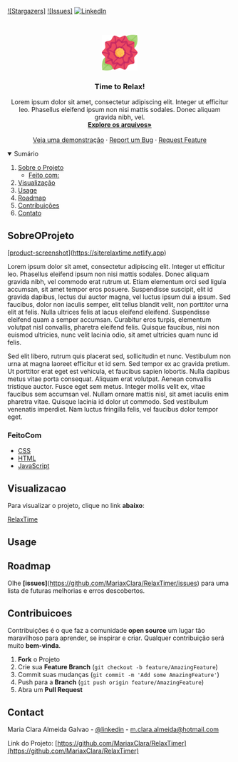 [![Stargazers]][stars-url]
[![Issues]][issues-url]
[![LinkedIn][linkedin-shield]][linkedin-url]

<br />
<p align="center">
  <a href="https://github.com/MariaxClara/RelaxTimer">
    <img src="./img/flor.png" alt="Logo" width="80" height="80">
  </a>

  <h3 align="center">Time to Relax!</h3>

  <p align="center">
    Lorem ipsum dolor sit amet, consectetur adipiscing elit. Integer ut efficitur leo. Phasellus eleifend ipsum non nisi mattis sodales. 
    Donec aliquam gravida nibh, vel.
    <br />
    <a href="https://github.com/MariaxClara/RelaxTimer"><strong>Explore os arquivos»</strong></a>
    <br />
    <br />
    <a href="https://siterelaxtime.netlify.app">Veja uma demonstração</a>
    ·
    <a href="https://github.com/MariaxClara/RelaxTimer/issues">Report um Bug</a>
    ·
    <a href="https://github.com/MariaxClara/RelaxTimer/issues">Request Feature</a>
  </p>
</p>

<details open="open">
  <summary>Sumário</summary>
  <ol>
    <li>
      <a href="#SobreOProjeto">Sobre o Projeto</a>
      <ul>
        <li><a href="#FeitoCom">Feito com:</a></li>
      </ul>
    </li>
    <li>
      <a href="#Visualizacao">Visualização</a>
    </li>
    <li><a href="#usage">Usage</a></li>
    <li><a href="#roadmap">Roadmap</a></li>
    <li><a href="#Contribuicoes">Contribuições</a></li>
    <li><a href="#Contact">Contato</a></li>
  </ol>
</details>

## SobreOProjeto

[[product-screenshot]](https://siterelaxtime.netlify.app)

Lorem ipsum dolor sit amet, consectetur adipiscing elit. Integer ut efficitur leo. Phasellus eleifend ipsum non nisi mattis sodales. Donec aliquam gravida nibh, vel commodo erat rutrum ut. Etiam elementum orci sed ligula accumsan, sit amet tempor eros posuere. Suspendisse suscipit, elit id gravida dapibus, lectus dui auctor magna, vel luctus ipsum dui a ipsum. Sed faucibus, dolor non iaculis semper, elit tellus blandit velit, non porttitor urna elit at felis. Nulla ultrices felis at lacus eleifend eleifend. Suspendisse eleifend quam a semper accumsan. Curabitur eros turpis, elementum volutpat nisl convallis, pharetra eleifend felis. Quisque faucibus, nisi non euismod ultricies, nunc velit lacinia odio, sit amet ultricies quam nunc id felis.

Sed elit libero, rutrum quis placerat sed, sollicitudin et nunc. Vestibulum non urna at magna laoreet efficitur et id sem. Sed tempor ex ac gravida pretium. Ut porttitor erat eget est vehicula, et faucibus sapien lobortis. Nulla dapibus metus vitae porta consequat. Aliquam erat volutpat. Aenean convallis tristique auctor. Fusce eget sem metus. Integer mollis velit ex, vitae faucibus sem accumsan vel. Nullam ornare mattis nisl, sit amet iaculis enim pharetra vitae. Quisque lacinia id dolor ut commodo. Sed vestibulum venenatis imperdiet. Nam luctus fringilla felis, vel faucibus dolor tempor eget.

### FeitoCom

- [CSS](https://www.w3schools.com/css/)
- [HTML](https://html.com/)
- [JavaScript](https://www.javascript.com/)

## Visualizacao

Para visualizar o projeto, clique no link **abaixo**:

[RelaxTime](https://siterelaxtime.netlify.app)

## Usage

## Roadmap

Olhe **[issues]**(https://github.com/MariaxClara/RelaxTimer/issues) para uma lista de futuras melhorias e erros descobertos.

## Contribuicoes

Contribuições é o que faz a comunidade **open source** um lugar tão maravilhoso para aprender, se inspirar e criar. Qualquer contribuição será muito **bem-vinda**.

1. **Fork** o Projeto
2. Crie sua **Feature Branch** (`git checkout -b feature/AmazingFeature`)
3. Commit suas mudanças (`git commit -m 'Add some AmazingFeature'`)
4. Push para a **Branch** (`git push origin feature/AmazingFeature`)
5. Abra um **Pull Request**

## Contact

Maria Clara Almeida Galvao - [@linkedin](https://twitter.com/your_username) - m.clara.almeida@hotmail.com

Link do Projeto: [https://github.com/MariaxClara/RelaxTimer](https://github.com/MariaxClara/RelaxTimer)

[stars-url]: https://github.com/MariaxClara/RelaxTimer/stargazers
[issues-url]: https://github.com/MariaxClara/RelaxTimer/issues
[linkedin-url]: https://linkedin.com
[linkedin-shield]: https://img.shields.io/badge/-LinkedIn-black.svg?style=for-the-badge&logo=linkedin&colorB=555
[product-screenshot]: img/TimeToRelax.gif
